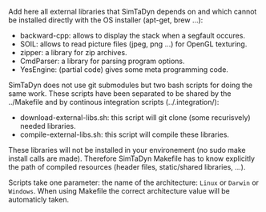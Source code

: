 Add here all external libraries that SimTaDyn depends on and which cannot be installed directly with the OS installer (apt-get, brew ...):
* backward-cpp: allows to display the stack when a segfault occures.
* SOIL: allows to read picture files (jpeg, png ...) for OpenGL texturing.
* zipper: a library for zip archives.
* CmdParser: a library for parsing program options.
* YesEngine: (partial code) gives some meta programming code.

SimTaDyn does not use git submodules but two bash scripts for doing the same work.
These scripts have been separated to be shared by the ../Makefile and by continous integration scripts (../.integration/):
* download-external-libs.sh: this script will git clone (some recurisvely) needed libraries.
* compile-external-libs.sh: this script will compile these libraries.

These libraries will not be installed in your environement (no sudo make install calls are made). Therefore SimTaDyn Makefile has to know explicitly
the path of compiled resources (header files, static/shared libraries, ...).

Scripts take one parameter: the name of the architecture: `Linux` or `Darwin` or `Windows`.
When using Makefile the correct architecture value will be automaticly taken.
